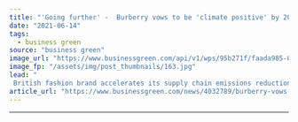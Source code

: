 ```yaml
---
title: "'Going further' -  Burberry vows to be 'climate positive' by 2040"
date: "2021-06-14"
tags: 
  - business green
source: "business green"
image_url: "https://www.businessgreen.com/api/v1/wps/95b271f/faada985-0359-452b-9e4f-63586e2acf98/6/burberry-regent-street-2017-185x114.jpg"
image_fp: "/assets/img/post_thumbnails/163.jpg"
lead: "
 British fashion brand accelerates its supply chain emissions reduction targets as it pledges to invest in climate solutions outside of its value chain ..."
article_url: "https://www.businessgreen.com/news/4032789/burberry-vows-climate-positive-2040"
---
```


---

